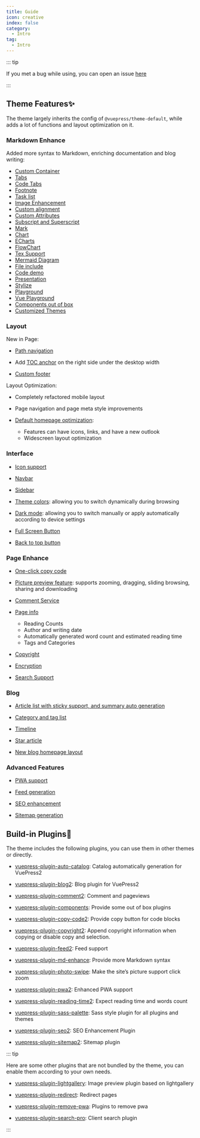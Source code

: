 ```yaml
---
title: Guide
icon: creative
index: false
category:
  - Intro
tag:
  - Intro
---
```


::: tip

If you met a bug while using, you can open an issue [here](https://github.com/vuepress-theme-hope/vuepress-theme-hope/issues)

:::

## Theme Features✨

The theme largely inherits the config of `@vuepress/theme-default`, while adds a lot of functions and layout optimization on it.

<!-- more -->

### Markdown Enhance

Added more syntax to Markdown, enriching documentation and blog writing:

- [Custom Container](markdown/container.md)
- [Tabs](markdown/tabs.md)
- [Code Tabs](markdown/code-tabs.md)
- [Footnote](markdown/footnote.md)
- [Task list](markdown/tasklist.md)
- [Image Enhancement](markdown/image.md)
- [Custom alignment](markdown/align.md)
- [Custom Attributes](markdown/attrs.md)
- [Subscript and Superscript](markdown/sup-sub.md)
- [Mark](markdown/mark.md)
- [Chart](markdown/chart.md)
- [ECharts](markdown/echarts.md)
- [FlowChart](markdown/flowchart.md)
- [Tex Support](markdown/tex.md)
- [Mermaid Diagram](markdown/mermaid.md)
- [File include](markdown/include.md)
- [Code demo](markdown/demo.md)
- [Presentation](markdown/presentation.md)
- [Stylize](markdown/stylize.md)
- [Playground](markdown/playground.md)
- [Vue Playground](markdown/vue-playground.md)
- [Components out of box](markdown/components.md)
- [Customized Themes](interface/code-theme.md)

### Layout

New in Page:

- [Path navigation](layout/breadcrumb.md)

- Add [TOC anchor](layout/page.md#header-list) on the right side under the desktop width

- [Custom footer](layout/footer.md)

Layout Optimization:

- Completely refactored mobile layout
- Page navigation and page meta style improvements
- [Default homepage optimization](layout/home.md):

  - Features can have icons, links, and have a new outlook
  - Widescreen layout optimization

### Interface

- [Icon support](interface/icon.md)

- [Navbar](layout/navbar.md)

- [Sidebar](layout/sidebar.md)

- [Theme colors](interface/theme-color.md): allowing you to switch dynamically during browsing

- [Dark mode](interface/darkmode.md): allowing you to switch manually or apply automatically according to device settings

- [Full Screen Button](interface/others.md#fullscreen-button)

- [Back to top button](interface/others.md#back-to-top-button)

### Page Enhance

- [One-click copy code](feature/copy-code.md)

- [Picture preview feature](feature/photo-swipe.md): supports zooming, dragging, sliding browsing, sharing and downloading

- [Comment Service](feature/comment.md)

- [Page info](feature/page-info.md)

  - Reading Counts
  - Author and writing date
  - Automatically generated word count and estimated reading time
  - Tags and Categories

- [Copyright](feature/copyright.md)

- [Encryption](feature/encrypt.md)

- [Search Support](feature/search.md)

### Blog

- [Article list with sticky support, and summary auto generation](blog/intro.md)

- [Category and tag list](blog/category-and-tags.md)

- [Timeline](blog/timeline.md)

- [Star article](blog/article.md)

- [New blog homepage layout](blog/home.md)

### Advanced Features

- [PWA support](advanced/pwa.md)

- [Feed generation](advanced/feed.md)

- [SEO enhancement](advanced/seo.md)

- [Sitemap generation](advanced/sitemap.md)

## Build-in Plugins🧩

The theme includes the following plugins, you can use them in other themes or directly.

- [vuepress-plugin-auto-catalog][auto-catalog]: Catalog automatically generation for VuePress2

- [vuepress-plugin-blog2][blog2]: Blog plugin for VuePress2

- [vuepress-plugin-comment2][comment2]: Comment and pageviews

- [vuepress-plugin-components][components]: Provide some out of box plugins

- [vuepress-plugin-copy-code2][copy-code2]: Provide copy button for code blocks

- [vuepress-plugin-copyright2][copyright2]: Append copyright information when copying or disable copy and selection.

- [vuepress-plugin-feed2][feed2]: Feed support

- [vuepress-plugin-md-enhance][md-enhance]: Provide more Markdown syntax

- [vuepress-plugin-photo-swipe][photo-swipe]: Make the site’s picture support click zoom

- [vuepress-plugin-pwa2][pwa2]: Enhanced PWA support

- [vuepress-plugin-reading-time2][reading-time2]: Expect reading time and words count

- [vuepress-plugin-sass-palette][sass-palette]: Sass style plugin for all plugins and themes

- [vuepress-plugin-seo2][seo2]: SEO Enhancement Plugin

- [vuepress-plugin-sitemap2][sitemap2]: Sitemap plugin

::: tip

Here are some other plugins that are not bundled by the theme, you can enable them according to your own needs.

- [vuepress-plugin-lightgallery][lightgallery]: Image preview plugin based on lightgallery

- [vuepress-plugin-redirect][redirect]: Redirect pages

- [vuepress-plugin-remove-pwa][remove-pwa]: Plugins to remove pwa

- [vuepress-plugin-search-pro][search-pro]: Client search plugin

:::

[auto-catalog]: https://vuepress-theme-hope.github.io/v2/auto-catalog/
[blog2]: https://vuepress-theme-hope.github.io/v2/blog/
[comment2]: https://vuepress-theme-hope.github.io/v2/comment/
[components]: https://vuepress-theme-hope.github.io/v2/components/
[copy-code2]: https://vuepress-theme-hope.github.io/v2/copy-code/
[copyright2]: https://vuepress-theme-hope.github.io/v2/copyright/
[feed2]: https://vuepress-theme-hope.github.io/v2/feed/
[lightgallery]: https://vuepress-theme-hope.github.io/v2/lightgallery/
[md-enhance]: https://vuepress-theme-hope.github.io/v2/md-enhance/
[photo-swipe]: https://vuepress-theme-hope.github.io/v2/photo-swipe/
[pwa2]: https://vuepress-theme-hope.github.io/v2/pwa/
[reading-time2]: https://vuepress-theme-hope.github.io/v2/reading-time/
[redirect]: https://vuepress-theme-hope.github.io/v2/redirect/
[remove-pwa]: https://vuepress-theme-hope.github.io/v2/remove-pwa/
[sass-palette]: https://vuepress-theme-hope.github.io/v2/sass-palette/
[search-pro]: https://vuepress-theme-hope.github.io/v2/search-pro/
[seo2]: https://vuepress-theme-hope.github.io/v2/seo/
[sitemap2]: https://vuepress-theme-hope.github.io/v2/sitemap/
